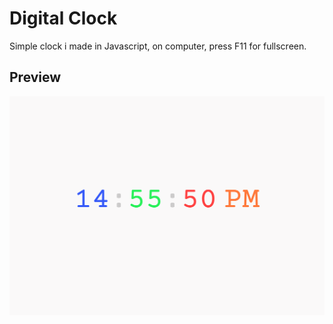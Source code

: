 # Digital Clock

Simple clock i made in Javascript, on computer, press F11 for fullscreen.

## Preview
![project picture](DigitalClock.png)
